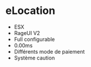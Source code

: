 # eLocation

- ESX
- RageUI V2
- Full configurable
- 0.00ms
- Différents mode de paiement
- Système caution
